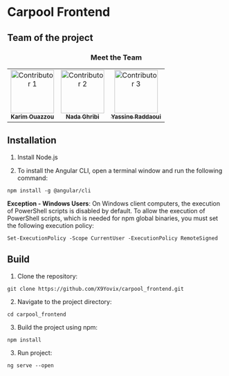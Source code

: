 # Carpool Frontend

## Team of the project
<div align="center">
  <h3>Meet the Team</h3>
  <table>
    <tr>
      <td align="center">
        <a href="https://github.com/username1">
          <img src="https://avatars.githubusercontent.com/X9Yovix" width="100" height="100" alt="Contributor 1"><br />
          <sub><b>Karim Ouazzou</b></sub>
        </a>
      </td>
      <td align="center">
        <a href="https://github.com/username2">
          <img src="https://avatars.githubusercontent.com/nada203123" width="100" height="100" alt="Contributor 2"><br />
          <sub><b>Nada Ghribi</b></sub>
        </a>
      </td>
      <td align="center">
        <a href="https://github.com/username3">
          <img src="https://avatars.githubusercontent.com/yassineraddaoui" width="100" height="100" alt="Contributor 3"><br />
          <sub><b>Yassine Raddaoui</b></sub>
        </a>
      </td>
    </tr>
  </table>
</div>


## Installation
1. Install Node.js

2. To install the Angular CLI, open a terminal window and run the following command:

```
npm install -g @angular/cli
```
**Exception - Windows Users**:
On Windows client computers, the execution of PowerShell scripts is disabled by default. To allow the execution of PowerShell scripts, which is needed for npm global binaries, you must set the following execution policy:

```
Set-ExecutionPolicy -Scope CurrentUser -ExecutionPolicy RemoteSigned
```

## Build

1. Clone the repository:
```
git clone https://github.com/X9Yovix/carpool_frontend.git
```

2. Navigate to the project directory:
```
cd carpool_frontend
```

3. Build the project using npm:
```
npm install
```

3. Run project:
```
ng serve --open
```
